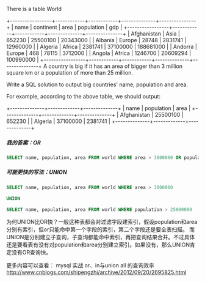 There is a table World

+-----------------+------------+------------+--------------+---------------+
| name            | continent  | area       | population   | gdp           |
+-----------------+------------+------------+--------------+---------------+
| Afghanistan     | Asia       | 652230     | 25500100     | 20343000      |
| Albania         | Europe     | 28748      | 2831741      | 12960000      |
| Algeria         | Africa     | 2381741    | 37100000     | 188681000     |
| Andorra         | Europe     | 468        | 78115        | 3712000       |
| Angola          | Africa     | 1246700    | 20609294     | 100990000     |
+-----------------+------------+------------+--------------+---------------+
A country is big if it has an area of bigger than 3 million square km or a population of more than 25 million.

Write a SQL solution to output big countries' name, population and area.

For example, according to the above table, we should output:

+--------------+-------------+--------------+
| name         | population  | area         |
+--------------+-------------+--------------+
| Afghanistan  | 25500100    | 652230       |
| Algeria      | 37100000    | 2381741      |
+--------------+-------------+--------------+


##### 我的答案：OR
```sql
SELECT name, population, area FROM world WHERE area > 3000000 OR population > 25000000
```
##### 可能更快的写法：UNION
```sql
SELECT name, population, area FROM world WHERE area > 3000000

UNION

SELECT name, population, area FROM world WHERE population > 25000000
```

为何UNION比OR快？一般这种表都会对过滤字段建索引，假设population和area分别有索引，但or只能命中第一个字段的索引，第二个字段还是要全表扫描。
而UNION是分别建立子查询，子查询都能命中索引，再把查询结果合并。不过具体还是要看表有没有对population和area分别建立索引。如果没有，那么UNION肯定没有OR查询快。

更多内容可以查看：
mysql 实战 or、in与union all 的查询效率
http://www.cnblogs.com/shipengzhi/archive/2012/09/20/2695825.html
